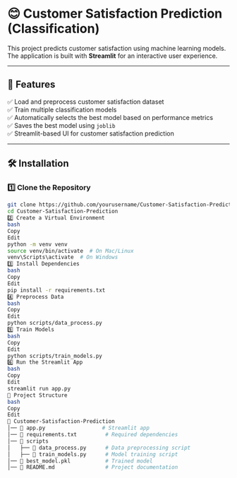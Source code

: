 # 😊 Customer Satisfaction Prediction (Classification)

This project predicts customer satisfaction using machine learning models. The application is built with **Streamlit** for an interactive user experience.

---

## 📌 Features
✅ Load and preprocess customer satisfaction dataset  
✅ Train multiple classification models  
✅ Automatically selects the best model based on performance metrics  
✅ Saves the best model using `joblib`  
✅ Streamlit-based UI for customer satisfaction prediction  

---

## 🛠️ Installation

### **1️⃣ Clone the Repository**
```bash
git clone https://github.com/yourusername/Customer-Satisfaction-Prediction.git
cd Customer-Satisfaction-Prediction
2️⃣ Create a Virtual Environment
bash
Copy
Edit
python -m venv venv
source venv/bin/activate  # On Mac/Linux
venv\Scripts\activate  # On Windows
3️⃣ Install Dependencies
bash
Copy
Edit
pip install -r requirements.txt
4️⃣ Preprocess Data
bash
Copy
Edit
python scripts/data_process.py
5️⃣ Train Models
bash
Copy
Edit
python scripts/train_models.py
6️⃣ Run the Streamlit App
bash
Copy
Edit
streamlit run app.py
📂 Project Structure
bash
Copy
Edit
📂 Customer-Satisfaction-Prediction
│── 📜 app.py                  # Streamlit app
│── 📜 requirements.txt         # Required dependencies
│── 📂 scripts
│   ├── 📜 data_process.py      # Data preprocessing script
│   ├── 📜 train_models.py      # Model training script
│── 📜 best_model.pkl           # Trained model
│── 📜 README.md                # Project documentation
